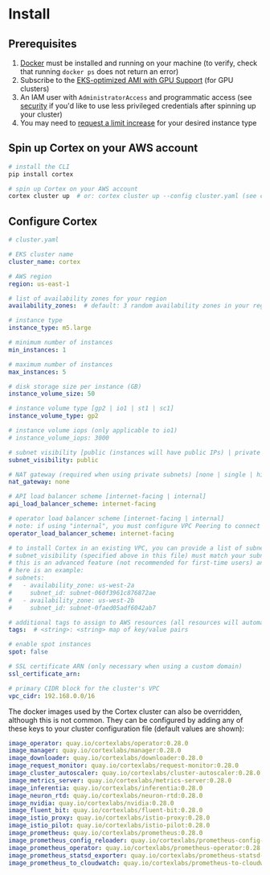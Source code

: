 # Install

## Prerequisites

1. [Docker](https://docs.docker.com/install) must be installed and running on your machine (to verify, check that running `docker ps` does not return an error)
1. Subscribe to the [EKS-optimized AMI with GPU Support](https://aws.amazon.com/marketplace/pp/B07GRHFXGM) (for GPU clusters)
1. An IAM user with `AdministratorAccess` and programmatic access (see [security](security.md) if you'd like to use less privileged credentials after spinning up your cluster)
1. You may need to [request a limit increase](https://console.aws.amazon.com/servicequotas/home?#!/services/ec2/quotas) for your desired instance type

## Spin up Cortex on your AWS account

```bash
# install the CLI
pip install cortex

# spin up Cortex on your AWS account
cortex cluster up  # or: cortex cluster up --config cluster.yaml (see configuration options below)
```

## Configure Cortex

```yaml
# cluster.yaml

# EKS cluster name
cluster_name: cortex

# AWS region
region: us-east-1

# list of availability zones for your region
availability_zones:  # default: 3 random availability zones in your region, e.g. [us-east-1a, us-east-1b, us-east-1c]

# instance type
instance_type: m5.large

# minimum number of instances
min_instances: 1

# maximum number of instances
max_instances: 5

# disk storage size per instance (GB)
instance_volume_size: 50

# instance volume type [gp2 | io1 | st1 | sc1]
instance_volume_type: gp2

# instance volume iops (only applicable to io1)
# instance_volume_iops: 3000

# subnet visibility [public (instances will have public IPs) | private (instances will not have public IPs)]
subnet_visibility: public

# NAT gateway (required when using private subnets) [none | single | highly_available (a NAT gateway per availability zone)]
nat_gateway: none

# API load balancer scheme [internet-facing | internal]
api_load_balancer_scheme: internet-facing

# operator load balancer scheme [internet-facing | internal]
# note: if using "internal", you must configure VPC Peering to connect your CLI to your cluster operator
operator_load_balancer_scheme: internet-facing

# to install Cortex in an existing VPC, you can provide a list of subnets for your cluster to use
# subnet_visibility (specified above in this file) must match your subnets' visibility
# this is an advanced feature (not recommended for first-time users) and requires your VPC to be configured correctly; see https://eksctl.io/usage/vpc-networking/#use-existing-vpc-other-custom-configuration
# here is an example:
# subnets:
#   - availability_zone: us-west-2a
#     subnet_id: subnet-060f3961c876872ae
#   - availability_zone: us-west-2b
#     subnet_id: subnet-0faed05adf6042ab7

# additional tags to assign to AWS resources (all resources will automatically be tagged with cortex.dev/cluster-name: <cluster_name>)
tags:  # <string>: <string> map of key/value pairs

# enable spot instances
spot: false

# SSL certificate ARN (only necessary when using a custom domain)
ssl_certificate_arn:

# primary CIDR block for the cluster's VPC
vpc_cidr: 192.168.0.0/16
```

The docker images used by the Cortex cluster can also be overridden, although this is not common. They can be configured by adding any of these keys to your cluster configuration file (default values are shown):

<!-- CORTEX_VERSION_BRANCH_STABLE -->
```yaml
image_operator: quay.io/cortexlabs/operator:0.28.0
image_manager: quay.io/cortexlabs/manager:0.28.0
image_downloader: quay.io/cortexlabs/downloader:0.28.0
image_request_monitor: quay.io/cortexlabs/request-monitor:0.28.0
image_cluster_autoscaler: quay.io/cortexlabs/cluster-autoscaler:0.28.0
image_metrics_server: quay.io/cortexlabs/metrics-server:0.28.0
image_inferentia: quay.io/cortexlabs/inferentia:0.28.0
image_neuron_rtd: quay.io/cortexlabs/neuron-rtd:0.28.0
image_nvidia: quay.io/cortexlabs/nvidia:0.28.0
image_fluent_bit: quay.io/cortexlabs/fluent-bit:0.28.0
image_istio_proxy: quay.io/cortexlabs/istio-proxy:0.28.0
image_istio_pilot: quay.io/cortexlabs/istio-pilot:0.28.0
image_prometheus: quay.io/cortexlabs/prometheus:0.28.0
image_prometheus_config_reloader: quay.io/cortexlabs/prometheus-config-reloader:0.28.0
image_prometheus_operator: quay.io/cortexlabs/prometheus-operator:0.28.0
image_prometheus_statsd_exporter: quay.io/cortexlabs/prometheus-statsd-exporter:0.28.0
image_prometheus_to_cloudwatch: quay.io/cortexlabs/prometheus-to-cloudwatch:0.28.0
```
